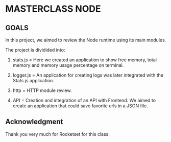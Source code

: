 # MASTERCLASS NODE
## GOALS
In this project, we aimed to review the Node runtime using its main modules.

The project is dividided into:

1. stats.js = Here we created an application to show free memory, 
total memory and memory usage percentage on terminal.

2. logger.js = An application for creating logs was later integrated
with the Stats.js application. 

3. http = HTTP module review.

4. API = Creation and integration of an API with Frontend. 
We aimed to create an application that could save favorite urls in a JSON file.

## Acknowledgment

Thank you very much for Rocketset for this class.